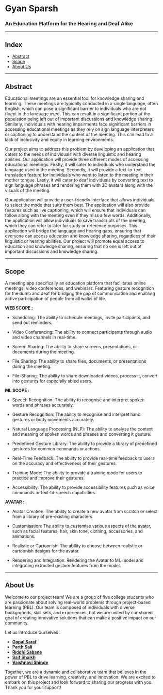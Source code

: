 # Gyan Sparsh

### An Education Platform for the Hearing and Deaf Alike

<hr>

## Index

- [Abstract](#abstract)
- [Scope](#scope)
- [About Us](#about-us)

<hr>

## Abstract

Educational meetings are an essential tool for knowledge sharing and learning. These meetings are typically conducted in a single language, often English, which can pose a significant barrier to individuals who are not fluent in the language used. This can result in a significant portion of the population being left out of important discussions and knowledge sharing. Similarly, individuals with hearing impairments face significant barriers in accessing educational meetings as they rely on sign language interpreters or captioning to understand the content of the meeting. This can lead to a lack of inclusivity and equity in learning environments.

Our project aims to address this problem by developing an application that caters to the needs of individuals with diverse linguistic and hearing abilities. Our application will provide three different modes of accessing educational meetings. Firstly, it will cater to individuals who understand the language used in the meeting. Secondly, it will provide a text-to-text translation feature for individuals who want to listen to the meeting in their mother tongue. Lastly, it will cater to deaf individuals by converting text to sign language phrases and rendering them with 3D avatars along with the visuals of the meeting.

Our application will provide a user-friendly interface that allows individuals to select the mode that suits them best. The application will also provide features such as live captioning, which will ensure that individuals can follow along with the meeting even if they miss a few words. Additionally, the application will allow individuals to save transcripts of the meeting, which they can refer to later for study or reference purposes. This application will bridge the language and hearing gaps, ensuring that everyone can access education and knowledge sharing, regardless of their linguistic or hearing abilities. Our project will promote equal access to education and knowledge sharing, ensuring that no one is left out of important discussions and knowledge sharing.

<hr>

## Scope

A meeting app specifically an education platform that facilitates online meetings, video conferences, and webinars. Featuring gesture recognition for the dumb and deaf for bridging the gap of communication and enabling active participation of people from all walks of life.

**WEB SCOPE :**

- Scheduling: The ability to schedule meetings, invite participants, and send out reminders.

- Video Conferencing: The ability to connect participants through audio and video channels in real-time.

- Screen Sharing: The ability to share screens, presentations, or documents during the meeting.

- File Sharing: The ability to share files, documents, or presentations during the meeting.

- File-Sharing: The ability to share downloaded videos, process it, convert into gestures for especially abled users.

**ML SCOPE :**

- Speech Recognition: The ability to recognise and interpret spoken words and phrases accurately.

- Gesture Recognition: The ability to recognise and interpret hand gestures or body movements accurately.

- Natural Language Processing (NLP): The ability to analyse the context and meaning of spoken words and phrases and converting it gesture.

- Predefined Gesture Library: The ability to provide a library of predefined gestures for common commands or actions.

- Real-Time Feedback: The ability to provide real-time feedback to users on the accuracy and effectiveness of their gestures.

- Training Mode: The ability to provide a training mode for users to practice and improve their gestures.

- Accessibility: The ability to provide accessibility features such as voice commands or text-to-speech capabilities.

**AVATAR :**

- Avatar Creation: The ability to create a new avatar from scratch or select from a library of pre-existing characters.

- Customisation: The ability to customise various aspects of the avatar, such as facial features, hair, skin tone, clothing, accessories, and animations.

- Realistic or Cartoonish: The ability to choose between realistic or cartoonish designs for the avatar.

- Rendering and Integration: Rendering the Avatar to ML model and integrating extracted gesture features from the model.

<hr>

## About Us

Welcome to our project team! We are a group of five college students who are passionate about solving real-world problems through project-based learning (PBL). Our team is composed of individuals with diverse backgrounds, skill sets, and experiences, but we are united by our shared goal of creating innovative solutions that can make a positive impact on our community.

Let us introduce ourselves :

- **[Gopal Saraf](https://github.com/GopalSaraf)**
- **[Parth Sali](https://github.com/parthsali)**
- **[Riddhi Sabane](https://github.com/sabaneriddhi)**
- **[Saif Shaikh](https://github.com/Codingweeeb)**
- **[Vaishnavi Shinde](https://github.com/vaish2022)**

Together, we are a dynamic and collaborative team that believes in the power of PBL to drive learning, creativity, and innovation. We are excited to embark on this project and look forward to sharing our progress with you. Thank you for your support!
